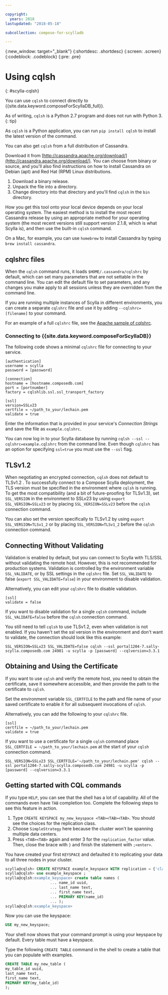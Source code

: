 ```yaml
---

copyright:
  years: 2018
lastupdated: "2018-05-18"

subcollection: compose-for-scylladb

---
```


{:new_window: target="_blank"}
{:shortdesc: .shortdesc}
{:screen: .screen}
{:codeblock: .codeblock}
{:pre: .pre}

# Using cqlsh
{: #scylla-cqlsh}

You can use `cqlsh` to connect directly to {{site.data.keyword.composeForScyllaDB_full}}.

As of writing, `cqlsh` is a Python 2.7 program and does not run with Python 3.
{: tip}

As `cqlsh` is a Python application, you can run `pip install cqlsh` to install the latest version of the command.

You can also get `cqlsh` from a full distribution of Cassandra.

Download it from [http://cassandra.apache.org/download/](http://cassandra.apache.org/download/). You can choose from binary or source, and you'll also find instructions on how to install Cassandra on Debian (apt) and Red Hat (RPM) Linux distributions.

1. Download a binary release.
2. Unpack the file into a directory.
3. Change directory into that directory and you'll find `cqlsh` in the `bin` directory.

How you get this tool onto your local device depends on your local operating system. The easiest method is to install the most recent Cassandra release by using an appropriate method for your operating system (the most recent versions still support version 2.1.8, which is what Scylla is), and then use the built-in `cqlsh` command. 

On a Mac, for example, you can use `homebrew` to install Cassandra by typing `brew install cassandra`.

## cqlshrc files

When the `cqlsh` command runs, it loads `$HOME/.cassandra/cqlshrc` by default, which can set many parameters that are not settable in the command line. You can edit the default file to set parameters, and any changes you make apply to all sessions unless they are overridden from the command line.

If you are running multiple instances of Scylla in different environments, you can create a separate `cqlshrc` file and use it by adding `--cqlshrc=[filename]` to your command.

For an example of a full `cqlshrc` file, see the [Apache sample of cqlshrc](https://github.com/apache/cassandra/blob/trunk/conf/cqlshrc.sample). 

### Connecting to {{site.data.keyword.composeForScyllaDB}}

The following code shows a minimal `cqlshrc` file for connecting to your service.

```
[authentication]
username = scylla
password = [password]

[connection]
hostname = [hostname.composedb.com]
port = [portnumber]
factory = cqlshlib.ssl.ssl_transport_factory

[ssl]
version=SSLv23
certfile = ~/path_to_your/lechain.pem
validate = true
```

Enter the information that is provided in your service's _Connection Strings_ and save the file as `example.cqlshrc`.

You can now log in to your Scylla database by running `cqlsh --ssl --cqlshrc=example.cqlshrc` from the command line. Even though `cqlshrc` has an option for specifying `ssl=true` you must use the `--ssl` flag.

## TLSv1.2

When negotiating an encrypted connection, `cqlsh` does not default to TLSv1.2 . To successfully connect to a Compose Scylla deployment, the TLS version must be specified in the environment where `cqlsh` is running. To get the most compatibility (and a bit of future-proofing for TLSv1.3), set `SSL_VERSION` in the environment to SSLv23 by using `export SSL_VERSION=SSLv23` or by placing `SSL_VERSION=SSLv23` before the `cqlsh` connection command.

You can also set the version specifically to TLSv1.2 by using `export SSL_VERSION=TLSv1_2` or by placing `SSL_VERSION=TLSv1_2` before the `cqlsh` connection command.

## Connecting Without Validating

Validation is enabled by default, but you can connect to Scylla with TLS/SSL without validating the remote host. However, this is not recommended for production systems. Validation is controlled by the environment variable `SSL_VALIDATE`, or by SSL settings in the `cqlshrc` file. Set `SSL_VALIDATE` to false (`export SSL_VALIDATE=false`) in your environment to disable validation.

Alternatively, you can edit your `cqlshrc` file to disable validation.

```
[ssl]  
validate = false
```

If you want to disable validation for a single `cqlsh` command, include `SSL_VALIDATE=false` before the `cqlsh` connection command. 

You still need to tell `cqlsh` to use TLSv1.2, even when validation is not enabled. If you haven't set the ssl version in the environment and don't want to validate, the connection should look like this example:

```
SSL_VERSION=SSLv23 SSL_VALIDATE=false cqlsh --ssl portal1204-7.sally-scylla.composedb.com 24981 -u scylla -p [password] --cqlversion=3.3.1
```

## Obtaining and Using the Certificate

If you want to use `cqlsh` and verify the remote host, you need to obtain the certificate, save it somewhere accessible, and then provide the path to the certificate to `cqlsh`.

Set the environment variable  `SSL_CERTFILE` to the path and file name of your saved certificate to enable it for all subsequent invocations of `cqlsh`. 

Alternatively, you can add the following to your `cqlshrc` file.

```
[ssl]
certfile = ~/path_to_your/lechain.pem
validate = true
```

If you want to use a certificate for a single `cqlsh` command place `SSL_CERTFILE = ~/path_to_your/lechain.pem` at the start of your `cqlsh` connection command.

```
SSL_VERSION=SSLv23 SSL_CERTFILE='~/path_to_your/lechain.pem' cqlsh --ssl portal1204-7.sally-scylla.composedb.com 24981 -u scylla -p [password] --cqlversion=3.3.1
```

## Getting started with CQL commands

If you type `HELP`, you can see that the shell has a lot of capability. All of the commands even have `TAB` completion too. Complete the following steps to see this feature in action.

1. Type `CREATE KEYSPACE my_new_keyspace <TAB><TAB><TAB>`. You should see the choices for the replication class.
2. Choose `SimpleStrategy` here because the cluster won't be spanning multiple data centers.
3. Press `<TAB><TAB>` again and enter 3 for the `replication_factor` value. Then, close the brace with `}` and finish the statement with `;<enter>`.

You have created your first `KEYSPACE` and defaulted it to replicating your data to all three nodes in your cluster.

```sql
scylla@cqlsh> CREATE KEYSPACE example_keyspace WITH replication = {'class': 'SimpleStrategy', 'replication_factor': 3 };
scylla@cqlsh> use example_keyspace ;
scylla@cqlsh:example_keyspace> create table names (
                    ... name_id uuid,
                    ... last_name text,
                    ... first_name text,
                    ... PRIMARY KEY(name_id)
                    ... );
scylla@cqlsh:example_keyspace> 
```

Now you can use the keyspace:

```sql 
USE my_new_keyspace;
```

Your shell now shows that your command prompt is using your keyspace by default. Every table must have a keyspace.

Type the following `CREATE TABLE` command in the shell to create a table that you can populate with examples.

```sql
CREATE TABLE my_new_table (
my_table_id uuid,
last_name text,
first_name text,
PRIMARY KEY(my_table_id)
);
```
